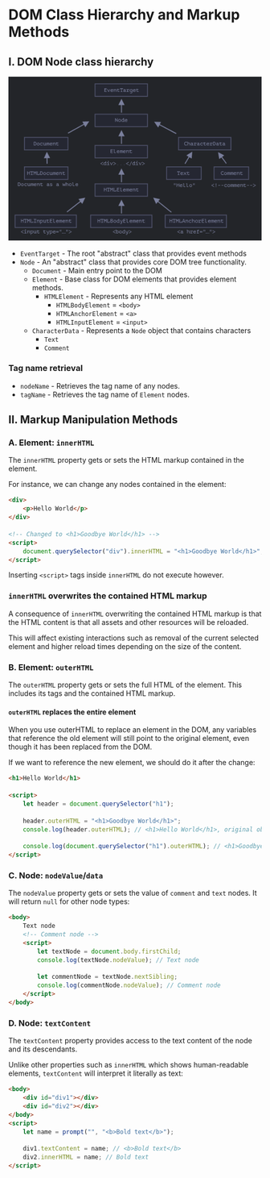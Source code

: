 # **DOM Class Hierarchy and Markup Methods**

## **I. DOM Node class hierarchy**

![Browser Environment](/assets/node-class-hierarchy.png)

- `EventTarget` - The root "abstract" class that provides event methods
- `Node` - An "abstract" class that provides core DOM tree functionality.
  - `Document` - Main entry point to the DOM
  - `Element` - Base class for DOM elements that provides element methods.
    - `HTMLElement` - Represents any HTML element
      - `HTMLBodyElement` = `<body>`
      - `HTMLAnchorElement` = `<a>`
      - `HTMLInputElement` = `<input>`
  - `CharacterData` - Represents a `Node` object that contains characters
    - `Text`
    - `Comment`

### **Tag name retrieval**

- `nodeName` - Retrieves the tag name of any nodes.
- `tagName` - Retrieves the tag name of `Element` nodes.

## **II. Markup Manipulation Methods**

### **A. Element: `innerHTML`**

The `innerHTML` property gets or sets the HTML markup contained in the element.

For instance, we can change any nodes contained in the element:

```html
<div>
	<p>Hello World</p>
</div>

<!-- Changed to <h1>Goodbye World</h1> -->
<script>
	document.querySelector("div").innerHTML = "<h1>Goodbye World</h1>";
</script>
```

Inserting `<script>` tags inside `innerHTML` do not execute however.

### **`innerHTML` overwrites the contained HTML markup**

A consequence of `innerHTML` overwriting the contained HTML markup is that the HTML content is that all assets and other resources will be reloaded.

This will affect existing interactions such as removal of the current selected element and higher reload times depending on the size of the content.

### **B. Element: `outerHTML`**

The `outerHTML` property gets or sets the full HTML of the element. This includes its tags and the contained HTML markup.

#### **`outerHTML` replaces the entire element**

When you use outerHTML to replace an element in the DOM, any variables that reference the old element will still point to the original element, even though it has been replaced from the DOM.

If we want to reference the new element, we should do it after the change:

```html
<h1>Hello World</h1>

<script>
	let header = document.querySelector("h1");

	header.outerHTML = "<h1>Goodbye World</h1>";
	console.log(header.outerHTML); // <h1>Hello World</h1>, original object is still referenced

	console.log(document.querySelector("h1").outerHTML); // <h1>Goodbye World</h1>, new element is referenced
</script>
```

### **C. Node: `nodeValue`/`data`**

The `nodeValue` property gets or sets the value of `comment` and `text` nodes. It will return `null` for other node types:

```html
<body>
	Text node
	<!-- Comment node -->
	<script>
		let textNode = document.body.firstChild;
		console.log(textNode.nodeValue); // Text node

		let commentNode = textNode.nextSibling;
		console.log(commentNode.nodeValue); // Comment node
	</script>
</body>
```

### **D. Node: `textContent`**

The `textContent` property provides access to the text content of the node and its descendants.

Unlike other properties such as `innerHTML` which shows human-readable elements, `textContent` will interpret it literally as text:

```html
<body>
	<div id="div1"></div>
	<div id="div2"></div>
</body>
<script>
	let name = prompt("", "<b>Bold text</b>");

	div1.textContent = name; // <b>Bold text</b>
	div2.innerHTML = name; // Bold text
</script>
```
